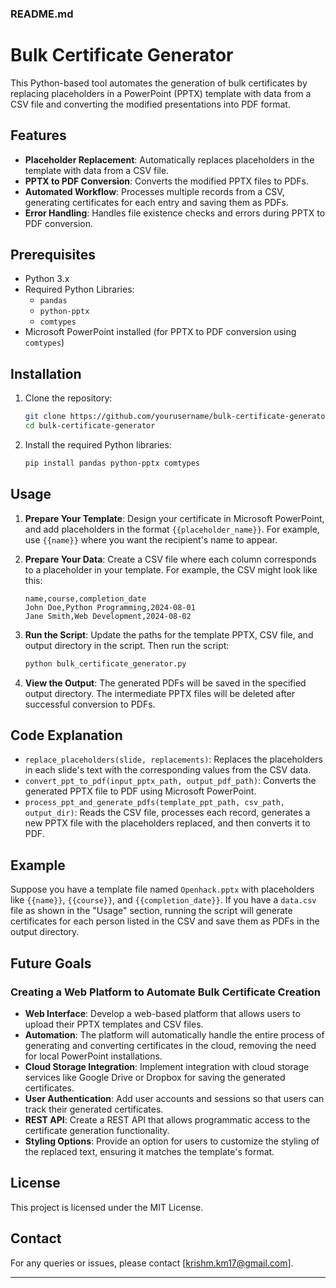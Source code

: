 ### README.md

# Bulk Certificate Generator

This Python-based tool automates the generation of bulk certificates by replacing placeholders in a PowerPoint (PPTX) template with data from a CSV file and converting the modified presentations into PDF format.

## Features

- **Placeholder Replacement**: Automatically replaces placeholders in the template with data from a CSV file.
- **PPTX to PDF Conversion**: Converts the modified PPTX files to PDFs.
- **Automated Workflow**: Processes multiple records from a CSV, generating certificates for each entry and saving them as PDFs.
- **Error Handling**: Handles file existence checks and errors during PPTX to PDF conversion.

## Prerequisites

- Python 3.x
- Required Python Libraries:
  - `pandas`
  - `python-pptx`
  - `comtypes`
- Microsoft PowerPoint installed (for PPTX to PDF conversion using `comtypes`)

## Installation

1. Clone the repository:
   ```bash
   git clone https://github.com/yourusername/bulk-certificate-generator.git
   cd bulk-certificate-generator
   ```

2. Install the required Python libraries:
   ```bash
   pip install pandas python-pptx comtypes
   ```

## Usage

1. **Prepare Your Template**: Design your certificate in Microsoft PowerPoint, and add placeholders in the format `{{placeholder_name}}`. For example, use `{{name}}` where you want the recipient's name to appear.

2. **Prepare Your Data**: Create a CSV file where each column corresponds to a placeholder in your template. For example, the CSV might look like this:

   ```csv
   name,course,completion_date
   John Doe,Python Programming,2024-08-01
   Jane Smith,Web Development,2024-08-02
   ```

3. **Run the Script**: Update the paths for the template PPTX, CSV file, and output directory in the script. Then run the script:

   ```bash
   python bulk_certificate_generator.py
   ```

4. **View the Output**: The generated PDFs will be saved in the specified output directory. The intermediate PPTX files will be deleted after successful conversion to PDFs.

## Code Explanation

- `replace_placeholders(slide, replacements)`: Replaces the placeholders in each slide's text with the corresponding values from the CSV data.
- `convert_ppt_to_pdf(input_pptx_path, output_pdf_path)`: Converts the generated PPTX file to PDF using Microsoft PowerPoint.
- `process_ppt_and_generate_pdfs(template_ppt_path, csv_path, output_dir)`: Reads the CSV file, processes each record, generates a new PPTX file with the placeholders replaced, and then converts it to PDF.

## Example

Suppose you have a template file named `Openhack.pptx` with placeholders like `{{name}}`, `{{course}}`, and `{{completion_date}}`. If you have a `data.csv` file as shown in the "Usage" section, running the script will generate certificates for each person listed in the CSV and save them as PDFs in the output directory.

## Future Goals

### Creating a Web Platform to Automate Bulk Certificate Creation

- **Web Interface**: Develop a web-based platform that allows users to upload their PPTX templates and CSV files.
- **Automation**: The platform will automatically handle the entire process of generating and converting certificates in the cloud, removing the need for local PowerPoint installations.
- **Cloud Storage Integration**: Implement integration with cloud storage services like Google Drive or Dropbox for saving the generated certificates.
- **User Authentication**: Add user accounts and sessions so that users can track their generated certificates.
- **REST API**: Create a REST API that allows programmatic access to the certificate generation functionality.
- **Styling Options**: Provide an option for users to customize the styling of the replaced text, ensuring it matches the template's format.

## License

This project is licensed under the MIT License.

## Contact

For any queries or issues, please contact [krishm.km17@gmail.com].

---

